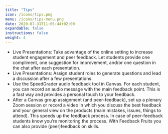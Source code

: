```yaml
---
title: "Tips"
icon: /icons/tips.png
menu: /icons/tips-menu.png
date: 2020-07-31T11:05:44+02:00
expandable: false
instructions: false
weight: 4
---
```


- Live Presentations: Take advantage of the online setting to increase student engagement and peer feedback. Let students provide one compliment, one suggestion for improvement, and/or one question in the chat after each presentation.
- Live Presentations: Assign student roles to generate questions and lead a discussion after a few presentations.
- Use the SpeedGrader audio feedback tool in Canvas. For each student, you can record an audio message with the main feedback point. This is a fast way and provides a personal touch to your feedback.
- After a Canvas group assignment (and peer-feedback), set up a plenary Zoom session or record a video in which you discuss the best feedback and your general view on the products (main mistakes, issues, things to attend). This speeds up the feedback process. In case of peer-feedback students know you’re monitoring the process. With Feedback Fruits you can also provide (peer)feedback on skills.
